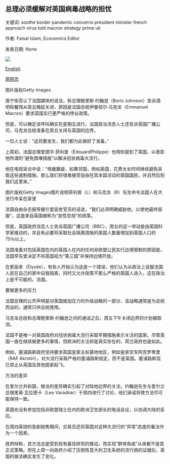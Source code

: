 ## 总理必须缓解对英国病毒战略的担忧

关键词: soothe border pandemic concerns president minister french approach virus told macron strategy prime uk

作者: Faisal Islam, Economics Editor

发表日期: None

![](https://ichef.bbci.co.uk/news/1024/branded_news/0ECC/production/_111388730_gettyimages-1207849964.jpg)

[English](PM%20had%20to%20soothe%20concerns%20over%20UK%20virus%20strategy.md)

[原网页](https://www.bbc.com/news/business-51997717)

图片版权Getty Images

唐宁街否认了法国媒体的说法，称总理鲍里斯·约翰逊（Boris Johnson）告诉酒吧和餐馆从周五晚起关闭，原因是法国总统伊曼纽尔·马克龙（Emmanuel Macron）要求英国实行更严格的停业政策。

但是，可以确定该呼叫确实在星期五进行。法国政治消息人士还告诉英国广播公司，马克龙总统准备在周五关闭与英国的边界。

一位人士说：“这将要发生，我们都为此做好了准备。”

上周初，法国总理爱德华·菲利普（ÉdouardPhilippe）也特别提到了英国，以表彰他所谓的“避免围堵措施”以解决冠状病毒大流行。

他在电视采访中说：“毋庸置疑，如果邻国，例如英国，花费太长时间继续避免采取这些遏制措施，那么我们将很难接受自由在其本国活动的英国国民，并且然后到我们这里来。”

图片版权Getty Images图片说明菲利普（L）和马克龙（R）先生命令法国人在大流行中呆在家里

法国自由杂志报导援引爱丽舍官员的话说，“我们必须明确威胁他，以使他最终屈服”，这是来自英国被称为“良性忽视”的政策。

但是，英国政府消息人士告诉英国广播公司（BBC），周五的这一举动是由英国科学家推动的，并且有必要将采取社会隔离措施的英国人数量增加到英国人口的75％以上。

法国准备对包括英国在内的英国人在内的任何非欧盟公民实行边境管制的原因是，法国早先曾决定不将英国视为“第三国”并保持边境开放。

在爱丽舍（Élysée），有些人开始认为这是一个错误，他们认为从政治上说服法国人民在自己的家中自我隔离，同时又允许政策不那么严格的英国人进入，这在政治上是不可能的。法国。

要做更多的压力

法国总理的公开声明是对英国施加压力的升级战略的一部分，该战略通常是为总统而设的，通常只供总统使用。

马克龙总统和总理鲍里斯·约翰逊之间的通话之后，周五下午关闭边界的计划被取消。

法国不是唯一对英国政府对冠状病毒大流行采取早期措施表示关注的国家。尽管英国一直在继续做更多的事情，但欧洲的关注却是真实存在的，荷兰政府也是如此。

例如，塞浦路斯政府坚持要求英国皇家主权基地地区，例如皇家空军阿克罗蒂里（RAF Akrotiri），对大流行采取严格的塞浦路斯规定，而不是英国。塞浦路斯现已禁止从英国及其他国家起飞。

方法的差异

在爱尔兰共和国，做法的差异确实引起了对陆地边界的关注。约翰逊先生与爱尔兰总理里奥·瓦拉德卡（Leo Varadkar）于周四进行了讨论，他们承诺将使方法尽可能保持一致。

英国也没有参加包括非欧盟瑞士在内的欧洲卫生部长的电话会议，以协调大陆的反应。

在周四英镑的急剧抛售期间，交易员还将英国对这种大流行的“异常”态度的看法作为一个因素。

政府辩称，其方法总是受到现有最佳研究的推动，而实现“群体免疫”从来都不是其正式策略。但在上周一向政府介绍了压倒性意大利卫生系统的流行病的证据后，英国的做法确实发生了变化。
